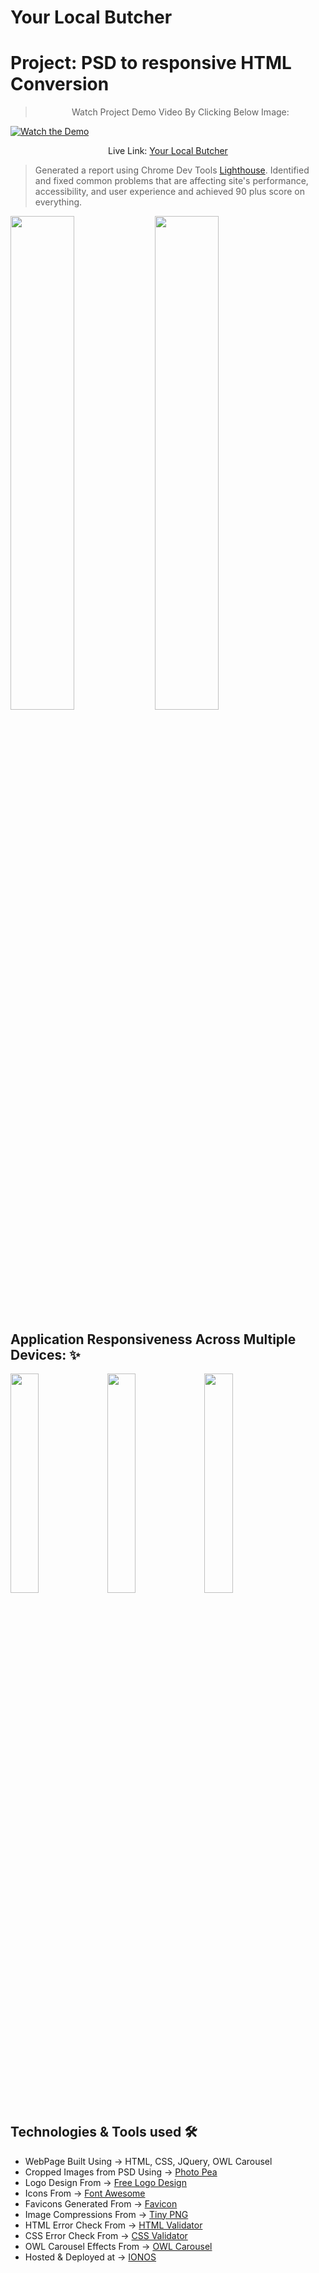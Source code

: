# Your Local Butcher
 
# Project: PSD to responsive HTML Conversion 

> <p align="center">  Watch Project Demo Video By Clicking Below Image: 
[![Watch the Demo](https://i.imgur.com/mFRv1MH.png)](https://www.youtube.com/watch?v=H-UBIx5fuhY)
  </p>
<p align="center"> Live Link: <a href="https://your-local-butcher.shashwebdev.com/index.html" alt="Your Local Butcher"/>Your Local Butcher</a></p>

> Generated a report using Chrome Dev Tools <a href="https://developers.google.com/web/tools/lighthouse">Lighthouse</a>. Identified and fixed common problems that are affecting site's performance, accessibility, and user experience and achieved 90 plus score on everything. 

<img src="https://user-images.githubusercontent.com/24832458/112051065-64814900-8b49-11eb-9351-ff3af6dec29c.png" width="45%"></img> <img src="https://user-images.githubusercontent.com/24832458/112050332-a362cf00-8b48-11eb-9228-3a6334ff74e8.png" width="45%"></img> 


## Application Responsiveness Across Multiple Devices:  ✨
<img src="https://user-images.githubusercontent.com/24832458/112054476-8d0b4200-8b4d-11eb-9351-b5e194fdc1e0.png" width="30%"></img> <img src="https://user-images.githubusercontent.com/24832458/112054498-9399b980-8b4d-11eb-8c78-cf44a11e09b2.png" width="30%"></img> <img src="https://user-images.githubusercontent.com/24832458/112054509-95fc1380-8b4d-11eb-9b72-424d22a5042a.png" width="30%"></img> 
 

## Technologies & Tools used 🛠️
- WebPage Built Using -> HTML, CSS, JQuery, OWL Carousel 
- Cropped Images from PSD Using -> <a href="https://www.photopea.com/">Photo Pea</a>
- Logo Design From -> <a href="https://www.freelogodesign.org/">Free Logo Design</a>
- Icons From -> <a href="https://fontawesome.com/">Font Awesome</a> 
- Favicons Generated From -> <a href="https://favicon.io/">Favicon</a>
- Image Compressions From -> <a href="https://tinypng.com/">Tiny PNG</a>
- HTML Error Check From -> <a href="https://validator.w3.org/#validate_by_input">HTML Validator</a>
- CSS Error Check From -> <a href="https://jigsaw.w3.org/css-validator/#validate_by_input">CSS Validator</a>
- OWL Carousel Effects From -> <a href="https://owlcarousel2.github.io/OwlCarousel2/demos/basic.html">OWL Carousel</a>
- Hosted & Deployed at -> <a href="https://www.ionos.co.uk/">IONOS</a>






